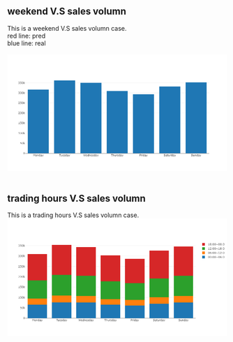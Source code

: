 ## weekend V.S sales volumn
This is a weekend V.S sales volumn case.
<br>
red line: pred <br>
blue line: real <br>
<br>
![png](./picture/week3_old.png)<br><br>

## trading hours V.S sales volumn
This is a trading hours V.S sales volumn case.
<br>
![png](./picture/week3.png)<br><br>
<br><br>
